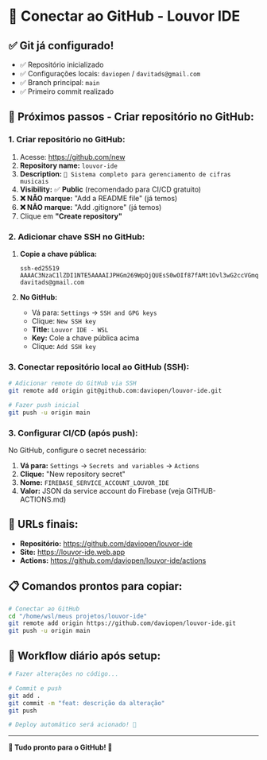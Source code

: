 # 🔗 Conectar ao GitHub - Louvor IDE

## ✅ Git já configurado!

- ✅ Repositório inicializado
- ✅ Configurações locais: `daviopen` / `davitads@gmail.com`
- ✅ Branch principal: `main`
- ✅ Primeiro commit realizado

## 🚀 Próximos passos - Criar repositório no GitHub:

### 1. **Criar repositório no GitHub:**
1. Acesse: https://github.com/new
2. **Repository name:** `louvor-ide`
3. **Description:** `🎵 Sistema completo para gerenciamento de cifras musicais`
4. **Visibility:** ✅ **Public** (recomendado para CI/CD gratuito)
5. **❌ NÃO marque:** "Add a README file" (já temos)
6. **❌ NÃO marque:** "Add .gitignore" (já temos)
7. Clique em **"Create repository"**

### 2. **Adicionar chave SSH no GitHub:**

1. **Copie a chave pública:** 
   ```
   ssh-ed25519 AAAAC3NzaC1lZDI1NTE5AAAAIJPHGm269WpQjQUEsS0wOIf87fAMt1Ovl3wG2ccVGmqZ davitads@gmail.com
   ```

2. **No GitHub:**
   - Vá para: `Settings` → `SSH and GPG keys`
   - Clique: `New SSH key`
   - **Title:** `Louvor IDE - WSL`
   - **Key:** Cole a chave pública acima
   - Clique: `Add SSH key`

### 3. **Conectar repositório local ao GitHub (SSH):**

```bash
# Adicionar remote do GitHub via SSH
git remote add origin git@github.com:daviopen/louvor-ide.git

# Fazer push inicial
git push -u origin main
```

### 3. **Configurar CI/CD (após push):**

No GitHub, configure o secret necessário:

1. **Vá para:** `Settings` → `Secrets and variables` → `Actions`
2. **Clique:** "New repository secret"
3. **Nome:** `FIREBASE_SERVICE_ACCOUNT_LOUVOR_IDE`
4. **Valor:** JSON da service account do Firebase (veja GITHUB-ACTIONS.md)

## 🎯 URLs finais:

- **Repositório:** https://github.com/daviopen/louvor-ide
- **Site:** https://louvor-ide.web.app
- **Actions:** https://github.com/daviopen/louvor-ide/actions

## 📋 Comandos prontos para copiar:

```bash
# Conectar ao GitHub
cd "/home/wsl/meus projetos/louvor-ide"
git remote add origin https://github.com/daviopen/louvor-ide.git
git push -u origin main
```

## 🔄 Workflow diário após setup:

```bash
# Fazer alterações no código...

# Commit e push
git add .
git commit -m "feat: descrição da alteração"
git push

# Deploy automático será acionado! 🚀
```

---

**🎵 Tudo pronto para o GitHub! 🚀**
